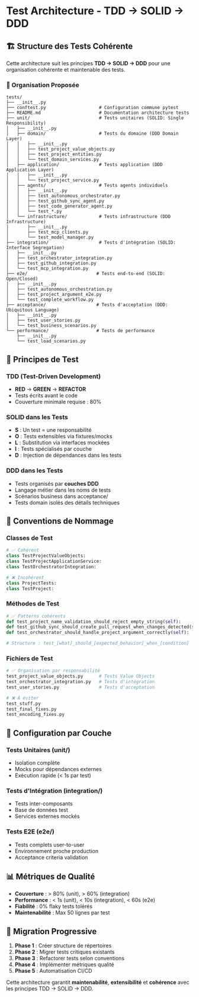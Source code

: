 # Test Architecture - TDD → SOLID → DDD

## 🏗️ Structure des Tests Cohérente

Cette architecture suit les principes **TDD → SOLID → DDD** pour une organisation cohérente et maintenable des tests.

### 📁 Organisation Proposée

```
tests/
├── __init__.py
├── conftest.py                    # Configuration commune pytest
├── README.md                      # Documentation architecture tests
├── unit/                          # Tests unitaires (SOLID: Single Responsibility)
│   ├── __init__.py
│   ├── domain/                    # Tests du domaine (DDD Domain Layer)
│   │   ├── __init__.py
│   │   ├── test_project_value_objects.py
│   │   ├── test_project_entities.py
│   │   └── test_domain_services.py
│   ├── application/               # Tests application (DDD Application Layer)
│   │   ├── __init__.py
│   │   └── test_project_service.py
│   ├── agents/                    # Tests agents individuels
│   │   ├── __init__.py
│   │   ├── test_autonomous_orchestrator.py
│   │   ├── test_github_sync_agent.py
│   │   ├── test_code_generator_agent.py
│   │   └── test_*.py
│   └── infrastructure/            # Tests infrastructure (DDD Infrastructure)
│       ├── __init__.py
│       ├── test_mcp_clients.py
│       └── test_model_manager.py
├── integration/                   # Tests d'intégration (SOLID: Interface Segregation)
│   ├── __init__.py
│   ├── test_orchestrator_integration.py
│   ├── test_github_integration.py
│   └── test_mcp_integration.py
├── e2e/                          # Tests end-to-end (SOLID: Open/Closed)
│   ├── __init__.py
│   ├── test_autonomous_orchestration.py
│   ├── test_project_argument_e2e.py
│   └── test_complete_workflow.py
├── acceptance/                   # Tests d'acceptation (DDD: Ubiquitous Language)
│   ├── __init__.py
│   ├── test_user_stories.py
│   └── test_business_scenarios.py
└── performance/                  # Tests de performance
    ├── __init__.py
    └── test_load_scenarios.py
```

## 🎯 Principes de Test

### **TDD (Test-Driven Development)**
- **RED** → **GREEN** → **REFACTOR**
- Tests écrits avant le code
- Couverture minimale requise : 80%

### **SOLID dans les Tests**
- **S** : Un test = une responsabilité
- **O** : Tests extensibles via fixtures/mocks
- **L** : Substitution via interfaces mockées
- **I** : Tests spécialisés par couche
- **D** : Injection de dépendances dans les tests

### **DDD dans les Tests**
- Tests organisés par **couches DDD**
- Langage métier dans les noms de tests
- Scénarios business dans acceptance/
- Tests domain isolés des détails techniques

## 📝 Conventions de Nommage

### **Classes de Test**
```python
# ✅ Cohérent
class TestProjectValueObjects:
class TestProjectApplicationService:  
class TestOrchestratorIntegration:

# ❌ Incohérent  
class ProjectTests:
class TestProject:
```

### **Méthodes de Test**
```python
# ✅ Patterns cohérents
def test_project_name_validation_should_reject_empty_string(self):
def test_github_sync_should_create_pull_request_when_changes_detected(self):
def test_orchestrator_should_handle_project_argument_correctly(self):

# Structure : test_[what]_should_[expected_behavior]_when_[condition]
```

### **Fichiers de Test**
```python
# ✅ Organisation par responsabilité
test_project_value_objects.py      # Tests Value Objects
test_orchestrator_integration.py   # Tests d'intégration
test_user_stories.py               # Tests d'acceptation

# ❌ À éviter
test_stuff.py
test_final_fixes.py
test_encoding_fixes.py
```

## 🔧 Configuration par Couche

### **Tests Unitaires (unit/)**
- Isolation complète
- Mocks pour dépendances externes
- Exécution rapide (< 1s par test)

### **Tests d'Intégration (integration/)**
- Tests inter-composants
- Base de données test
- Services externes mockés

### **Tests E2E (e2e/)**  
- Tests complets user-to-user
- Environnement proche production
- Acceptance criteria validation

## 📊 Métriques de Qualité

- **Couverture** : > 80% (unit), > 60% (integration)
- **Performance** : < 1s (unit), < 10s (integration), < 60s (e2e)
- **Fiabilité** : 0% flaky tests tolérés
- **Maintenabilité** : Max 50 lignes par test

## 🚀 Migration Progressive

1. **Phase 1** : Créer structure de répertoires
2. **Phase 2** : Migrer tests critiques existants
3. **Phase 3** : Refactorer tests selon conventions
4. **Phase 4** : Implémenter métriques qualité
5. **Phase 5** : Automatisation CI/CD

Cette architecture garantit **maintenabilité**, **extensibilité** et **cohérence** avec les principes TDD → SOLID → DDD.